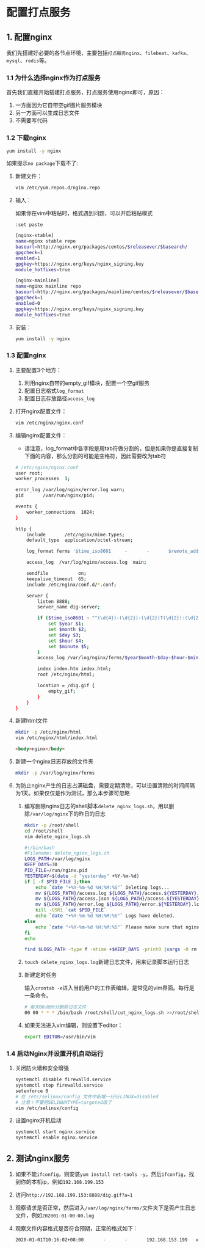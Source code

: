 # 配置打点服务

## 1. 配置nginx

我们先搭建好必要的各节点环境，主要包括`打点服务nginx`、`filebeat`、`kafka`、`mysql`、`redis`等。

### 1.1 为什么选择nginx作为打点服务

首先我们直接开始搭建打点服务，打点服务使用nginx即可，原因：

1. 一方面因为它自带空gif图片服务模块
2. 另一方面可以生成日志文件
3. 不需要写代码

### 1.2 下载nginx

```bash
yum install -y nginx
```

如果提示`no package`下载不了:

1. 新建文件：

    ```bash
    vim /etc/yum.repos.d/nginx.repo
    ```

2. 输入：

    如果你在vim中粘贴时，格式遇到问题，可以开启粘贴模式

    ```vim
    :set paste
    ```

    ```bash
    [nginx-stable]
    name=nginx stable repo
    baseurl=http://nginx.org/packages/centos/$releasever/$basearch/
    gpgcheck=1
    enabled=1
    gpgkey=https://nginx.org/keys/nginx_signing.key
    module_hotfixes=true

    [nginx-mainline]
    name=nginx mainline repo
    baseurl=http://nginx.org/packages/mainline/centos/$releasever/$basearch/
    gpgcheck=1
    enabled=0
    gpgkey=https://nginx.org/keys/nginx_signing.key
    module_hotfixes=true
    ```

3. 安装：

    ```bash
    yum install -y nginx
    ```

### 1.3 配置nginx

1. 主要配置3个地方：

   1. 利用nginx自带的empty_gif模块，配置一个空gif服务
   2. 配置日志格式`log_format`
   3. 配置日志存放路径`access_log`

2. 打开nginx配置文件：

    ```bash
    vim /etc/nginx/nginx.conf
    ```

3. 编辑nginx配置文件：

    - 请注意，log_format中各字段是用tab符做分割的，但是如果你是直接复制下面的内容，那么分割的可能是空格符，因此需要改为tab符

    ```bash
    # /etc/nginx/nginx.conf
    user root;
    worker_processes  1;

    error_log /var/log/nginx/error.log warn;
    pid       /var/run/nginx/pid;

    events {
        worker_connections  1024;
    }

    http {
        include       /etc/nginx/mime.types;
        default_type  application/octet-stream;

        log_format ferms '$time_iso8601     -       -       $remote_addr    $http_host      $status $request_time   $request_length $body_bytes_sent        15d04347-be16-b9ab-0029-24e4b6645950   -       -       9689c3ea-5155-2df7-a719-e90d2dedeb2c 937ba755-116a-18e6-0735-312cba23b00c       -       -       $request_uri    -       $http_user_agent        -       sample=-&_UC_agent=-&device_id=-&-      -       -       -';

        access_log  /var/log/nginx/access.log  main;

        sendfile           on;
        keepalive_timeout  65;
        include /etc/nginx/conf.d/*.conf;

        server {
            listen 8888;
            server_name dig-server;

            if ($time_iso8601 ~ "^(\d{4})-(\d{2})-(\d{2})T(\d{2}):(\d{2})") {
                set $year $1;
                set $month $2;
                set $day $3;
                set $hour $4;
                set $minute $5;
            }
            access_log /var/log/nginx/ferms/$year$month-$day-$hour-$minute.log ferms;

            index index.htm index.html;
            root /etc/nginx/html;

            location = /dig.gif {
                empty_gif;
            }
        }
    }
    ```

4. 新建html文件

    ```bash
    mkdir -p /etc/nginx/html
    vim /etc/nginx/html/index.html
    ```

    ```html
    <body>nginx</body>
    ```

5. 新建一个nginx日志存放的文件夹

    ```bash
    mkdir -p /var/log/nginx/ferms
    ```

6. 为防止nginx产生的日志占满磁盘，需要定期清除，可以设置清除的时间间隔为1天。如果仅仅是作为测试，那么本步骤可忽略
    1. 编写删除nginx日志的shell脚本`delete_nginx_logs.sh`，用以删除`/var/log/nginx`下的昨日的日志

        ```bash
        mkdir -p /root/shell
        cd /root/shell
        vim delete_nginx_logs.sh
        ```

        ```bash
        #!/bin/bash
        #Filename: delete_nginx_logs.sh
        LOGS_PATH=/var/log/nginx
        KEEP_DAYS=30
        PID_FILE=/run/nginx.pid
        YESTERDAY=$(date -d "yesterday" +%Y-%m-%d)
        if [ -f $PID_FILE ];then
            echo `date "+%Y-%m-%d %H:%M:%S"` Deleting logs...
            mv ${LOGS_PATH}/access.log ${LOGS_PATH}/access.${YESTERDAY}.log >/dev/null 2>&1
            mv ${LOGS_PATH}/access.json ${LOGS_PATH}/access.${YESTERDAY}.json >/dev/null 2>&1
            mv ${LOGS_PATH}/error.log ${LOGS_PATH}/error.${YESTERDAY}.log >/dev/null 2>&1
            kill -USR1 `cat $PID_FILE`
            echo `date "+%Y-%m-%d %H:%M:%S"` Logs have deleted.
        else
            echo `date "+%Y-%m-%d %H:%M:%S"` Please make sure that nginx is running...
        fi
        echo

        find $LOGS_PATH -type f -mtime +$KEEP_DAYS -print0 |xargs -0 rm -f
        ```

    2. `touch delete_nginx_logs.log`新建日志文件，用来记录脚本运行日志

    3. 新建定时任务

        输入`crontab -e`进入当前用户的工作表编辑，是常见的vim界面。每行是一条命令。

        ```bash
        # 每天00点00分删除日志文件
        00 00 * * * /bin/bash /root/shell/cut_nginx_logs.sh >>/root/shell/cut_nginx_logs.log 2>&1
        ```

    4. 如果无法进入vim编辑，则设置下editor：

        ```bash
        export EDITOR=/usr/bin/vim
        ```

### 1.4 启动Nginx并设置开机自动运行

1. 关闭防火墙和安全增强

    ```bash
    systemctl disable firewalld.service
    systemctl stop firewalld.service
    setenforce 0
    # 在 /etc/selinux/config 文件中新增一行SELINUX=disabled
    # 注意！不要把SELINUXTYPE=targeted改了
    vim /etc/selinux/config
    ```

2. 设置nginx开机启动

    ```bash
    systemctl start nginx.service
    systemctl enable nginx.service
    ```

## 2. 测试nginx服务

   1. 如果不能`ifconfig`，则安装`yum install net-tools -y`，然后`ifconfig`，找到你的本机ip，例如`192.168.199.153`
   2. 访问`http://192.168.199.153:8888/dig.gif?a=1`
   3. 观察请求是否正常，然后进入`/var/log/nginx/ferms/`文件夹下是否产生日志文件，例如`202001-01-00-00.log`
   4. 观察文件内容格式是否符合预期，正常的格式如下：

        ```bash
        2020-01-01T10:16:02+08:00       -       -       192.168.153.199   xxx.xxx.com     200     0.000   551     43      15d04347-be16-b9ab-0029-24e4b6645950    -       -       9689c3ea-5155-2df7-a719-e90d2dedeb2c 937ba755-116a-18e6-0735-312cba23b00c    -       -       /dig.gif?a=1    -       Mozilla/5.0 (Macintosh; Intel Mac OS X 10_15_6) AppleWebKit/537.36 (KHTML, like Gecko) Chrome/84.0.4147.125 Safari/537.36    -       sample=-&_UC_agent=-&device_id=-&-      -       -       -
        ```
